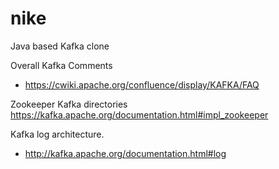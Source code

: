 # nike
Java based Kafka clone


Overall Kafka Comments
- https://cwiki.apache.org/confluence/display/KAFKA/FAQ

Zookeeper Kafka directories
https://kafka.apache.org/documentation.html#impl_zookeeper

Kafka log architecture.
- http://kafka.apache.org/documentation.html#log